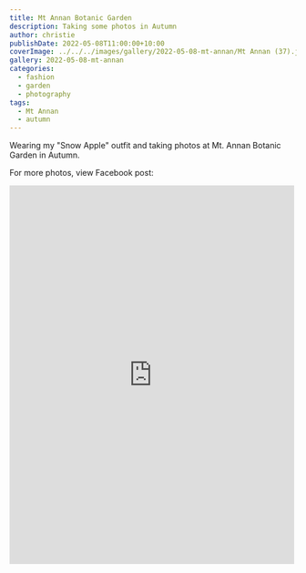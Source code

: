 ```yaml
---
title: Mt Annan Botanic Garden
description: Taking some photos in Autumn
author: christie
publishDate: 2022-05-08T11:00:00+10:00
coverImage: ../../../images/gallery/2022-05-08-mt-annan/Mt Annan (37).jpeg
gallery: 2022-05-08-mt-annan
categories:
  - fashion
  - garden
  - photography
tags:
  - Mt Annan
  - autumn
---
```


Wearing my "Snow Apple" outfit and taking photos at Mt. Annan Botanic Garden
in Autumn.

For more photos, view Facebook post:

<iframe src="https://www.facebook.com/plugins/post.php?href=https%3A%2F%2Fwww.facebook.com%2Fchris1.tham%2Fposts%2Fpfbid0teejHmynmbEFLjUAAntm9LNR538qMDAXuLiCFVoDEKb6q8GcS8R3R55JAZAzjvkpl&show_text=true&width=500" width="500" height="665" style="border:none;overflow:hidden" scrolling="no" frameborder="0" allowfullscreen="true" allow="autoplay; clipboard-write; encrypted-media; picture-in-picture; web-share"></iframe>
